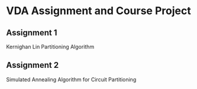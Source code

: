 # VDA Assignment and Course Project
## Assignment 1

Kernighan Lin Partitioning Algorithm

## Assignment 2

Simulated Annealing Algorithm for Circuit Partitioning
